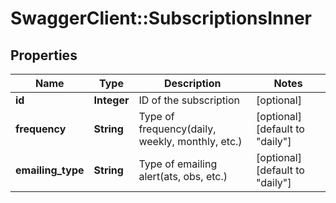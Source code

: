 # SwaggerClient::SubscriptionsInner

## Properties
Name | Type | Description | Notes
------------ | ------------- | ------------- | -------------
**id** | **Integer** | ID of the subscription | [optional] 
**frequency** | **String** | Type of frequency(daily, weekly, monthly, etc.) | [optional] [default to &quot;daily&quot;]
**emailing_type** | **String** | Type of emailing alert(ats, obs, etc.) | [optional] [default to &quot;daily&quot;]


